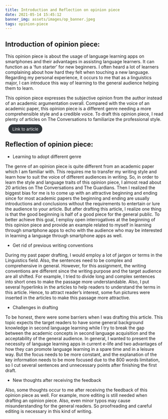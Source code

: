 ```yaml
---
title: Introduction and Reflection on opinion piece
date: 2021-05-14 15:45:12
banner_img: assets/images/op_banner.jpeg
tags: opinion-piece
---
```

## Introduction of opinion piece:

This opinion piece is about the usage of language learning apps on smartphones and their advantages in assisting language learners. It can function as a ‘fun starter’ for new beginners. I often heard a lot of learners complaining about how hard they felt when touching a new language. Regarding my personal experience, it occurs to me that as a linguistics major, I can introduce this way of learning to the general audience helping them to learn. 

This opinion piece expresses the subjective opinion from the author instead of an academic argumentation overall. Compared with the voice of an academic paper, this opinion piece is a different genre needing a more comprehensible style and a credible voice. To draft this opinion piece, I read plenty of articles on The Conversations to familiarize the professional style. 

<a href="/2021/05/15/opinion-piece/" style="background: #32373c;border-radius: 2em;color: #fff;font-size: 13px;padding: .5em 1em;border: 0;margin-left: .75em;text-decoration: none;transition: all 0.2s ease-in-out 0s;" >Link to article<a/>

## Reflection of opinion piece:

- Learning to adopt different genre

The genre of an opinion piece is quite different from an academic paper which I am familiar with. This requires me to transfer my writing style and learn how to suit the voice of different audiences in writing. So, in order to learn the style and language traits of this opinion piece, I almost read about 20 articles on The Conversations and The Guardians. Then I realized the biggest bias for me is to come up with an attractive beginning and ending since for most academic papers the beginning and ending are usually introductions and conclusions without the requirements to entertain or lure the audience to your article. But after drafting this article, I realize one thing is that the good beginning is half of a good piece for the general public. To better achieve this goal, I employ open interrogatives at the beginning of this opinion piece and provide an example related to myself in learning through smartphone apps to echo with the audience who may be interested in learning a language through smartphone apps as well.

- Get rid of previous writing conventions

During my past paper drafting, I would employ a lot of jargon or terms in the Linguistics field. Also, the sentences need to be complex and comprehensive in general. However, for this assignment, the writing conventions are different since the writing purpose and the target audience are all shifted. For example, I tried to divide long and complex sentences into short ones to make the passage more understandable. Also, I put several hyperlinks in the articles to help readers to understand the terms in this article. Hence, to attract reader’s interest, some fun pictures were inserted in the articles to make this passage more attractive.

- Challenges in drafting

To be honest, there were some barriers when I was drafting this article. This topic expects the target readers to have some general background knowledge in second language learning while I try to break the gap between the academic concepts in second language acquisition and the acceptability of the general audience. In general, I wanted to present the necessity of language learning apps in current e-life and two advantages of how they can promote language learning in a spare time and in a leisure way. But the focus needs to be more constant, and the explanation of the key information needs to be more focused due to the 800 words limitation, so I cut several sentences and unnecessary points after finishing the first draft.

- New thoughts after receiving the feedback

Also, some thoughts occur to me after receiving the feedback of this opinion piece as well. For example, more editing is still needed when drafting an opinion piece. Also, even minor typos may cause misunderstanding for the general readers. So proofreading and careful editing is necessary in this kind of writing.

